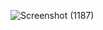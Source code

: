 ![Screenshot (1187)](https://user-images.githubusercontent.com/84963363/147388922-1250d632-4b8c-4250-881e-48f28751eaca.png)
